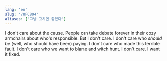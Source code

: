```yaml
---
lang: 'en'
slug: '/8FC894'
aliases: ["그냥 고치면 좋겠다"]
---
```


I don't care about the cause.
People can take debate forever in their cozy armchairs about who's responsible.
But I don't care.
I don't care who *should be* (well, who should have been) paying.
I don't care who made this terrible fault.
I don't care who we want to blame and witch hunt.
I don't care.
I want it fixed.
